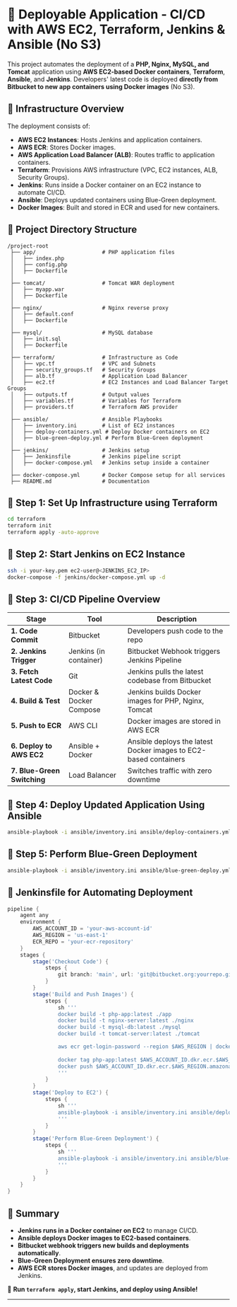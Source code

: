 # 🚀 Deployable Application - CI/CD with AWS EC2, Terraform, Jenkins & Ansible (No S3)

This project automates the deployment of a **PHP, Nginx, MySQL, and Tomcat** application using **AWS EC2-based Docker containers**, **Terraform**, **Ansible**, and **Jenkins**. Developers' latest code is deployed **directly from Bitbucket to new app containers using Docker images** (No S3).

## **🔹 Infrastructure Overview**

The deployment consists of:
- **AWS EC2 Instances**: Hosts Jenkins and application containers.
- **AWS ECR**: Stores Docker images.
- **AWS Application Load Balancer (ALB)**: Routes traffic to application containers.
- **Terraform**: Provisions AWS infrastructure (VPC, EC2 instances, ALB, Security Groups).
- **Jenkins**: Runs inside a Docker container on an EC2 instance to automate CI/CD.
- **Ansible**: Deploys updated containers using Blue-Green deployment.
- **Docker Images**: Built and stored in ECR and used for new containers.

## **📌 Project Directory Structure**
```
/project-root
 ├── app/                     # PHP application files
 │   ├── index.php
 │   ├── config.php
 │   ├── Dockerfile
 │
 ├── tomcat/                  # Tomcat WAR deployment
 │   ├── myapp.war
 │   ├── Dockerfile
 │
 ├── nginx/                   # Nginx reverse proxy
 │   ├── default.conf
 │   ├── Dockerfile
 │
 ├── mysql/                   # MySQL database
 │   ├── init.sql
 │   ├── Dockerfile
 │
 ├── terraform/               # Infrastructure as Code
 │   ├── vpc.tf               # VPC and Subnets
 │   ├── security_groups.tf   # Security Groups
 │   ├── alb.tf               # Application Load Balancer
 │   ├── ec2.tf               # EC2 Instances and Load Balancer Target Groups
 │   ├── outputs.tf           # Output values
 │   ├── variables.tf         # Variables for Terraform
 │   ├── providers.tf         # Terraform AWS provider
 │
 ├── ansible/                 # Ansible Playbooks
 │   ├── inventory.ini        # List of EC2 instances
 │   ├── deploy-containers.yml # Deploy Docker containers on EC2
 │   ├── blue-green-deploy.yml # Perform Blue-Green deployment
 │
 ├── jenkins/                 # Jenkins setup
 │   ├── Jenkinsfile          # Jenkins pipeline script
 │   ├── docker-compose.yml   # Jenkins setup inside a container
 │
 ├── docker-compose.yml       # Docker Compose setup for all services
 ├── README.md                # Documentation
```

## **🔹 Step 1: Set Up Infrastructure using Terraform**
```sh
cd terraform
terraform init
terraform apply -auto-approve
```

## **🔹 Step 2: Start Jenkins on EC2 Instance**
```sh
ssh -i your-key.pem ec2-user@<JENKINS_EC2_IP>
docker-compose -f jenkins/docker-compose.yml up -d
```

## **🔹 Step 3: CI/CD Pipeline Overview**
| **Stage** | **Tool** | **Description** |
|-----------|---------|----------------|
| **1. Code Commit** | Bitbucket | Developers push code to the repo |
| **2. Jenkins Trigger** | Jenkins (in container) | Bitbucket Webhook triggers Jenkins Pipeline |
| **3. Fetch Latest Code** | Git | Jenkins pulls the latest codebase from Bitbucket |
| **4. Build & Test** | Docker & Docker Compose | Jenkins builds Docker images for PHP, Nginx, Tomcat |
| **5. Push to ECR** | AWS CLI | Docker images are stored in AWS ECR |
| **6. Deploy to AWS EC2** | Ansible + Docker | Ansible deploys the latest Docker images to EC2-based containers |
| **7. Blue-Green Switching** | Load Balancer | Switches traffic with zero downtime |

## **🔹 Step 4: Deploy Updated Application Using Ansible**
```sh
ansible-playbook -i ansible/inventory.ini ansible/deploy-containers.yml
```

## **🔹 Step 5: Perform Blue-Green Deployment**
```sh
ansible-playbook -i ansible/inventory.ini ansible/blue-green-deploy.yml
```

## **🔹 Jenkinsfile for Automating Deployment**
```groovy
pipeline {
    agent any
    environment {
        AWS_ACCOUNT_ID = 'your-aws-account-id'
        AWS_REGION = 'us-east-1'
        ECR_REPO = 'your-ecr-repository'
    }
    stages {
        stage('Checkout Code') {
            steps {
                git branch: 'main', url: 'git@bitbucket.org:yourrepo.git'
            }
        }
        stage('Build and Push Images') {
            steps {
                sh '''
                docker build -t php-app:latest ./app
                docker build -t nginx-server:latest ./nginx
                docker build -t mysql-db:latest ./mysql
                docker build -t tomcat-server:latest ./tomcat

                aws ecr get-login-password --region $AWS_REGION | docker login --username AWS --password-stdin $AWS_ACCOUNT_ID.dkr.ecr.$AWS_REGION.amazonaws.com
                
                docker tag php-app:latest $AWS_ACCOUNT_ID.dkr.ecr.$AWS_REGION.amazonaws.com/$ECR_REPO:php-latest
                docker push $AWS_ACCOUNT_ID.dkr.ecr.$AWS_REGION.amazonaws.com/$ECR_REPO:php-latest
                '''
            }
        }
        stage('Deploy to EC2') {
            steps {
                sh '''
                ansible-playbook -i ansible/inventory.ini ansible/deploy-containers.yml
                '''
            }
        }
        stage('Perform Blue-Green Deployment') {
            steps {
                sh '''
                ansible-playbook -i ansible/inventory.ini ansible/blue-green-deploy.yml
                '''
            }
        }
    }
}
```

## **🚀 Summary**
- **Jenkins runs in a Docker container on EC2** to manage CI/CD.
- **Ansible deploys Docker images to EC2-based containers**.
- **Bitbucket webhook triggers new builds and deployments automatically**.
- **Blue-Green Deployment ensures zero downtime**.
- **AWS ECR stores Docker images**, and updates are deployed from Jenkins.

🚀 **Run `terraform apply`, start Jenkins, and deploy using Ansible!**

---
